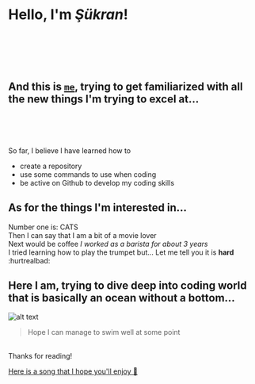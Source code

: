 # Hello, I'm *Şükran*!
<br> 
<br>

<br>
<br>




## And this is [`me`](https://i.insider.com/5acbc267facba81f008b45da?width=1000&format=jpeg&auto=webp), trying to get familiarized with **all** the new things I'm trying to excel at...
<br>
<br>
<br>

So far, I believe I have learned how to
- create a repository 
- use some commands to use when coding
- be active on Github to develop my coding skills

## As for the things I'm interested in...
Number one is: CATS <br>
Then I can say that I am a bit of a movie lover <br>
Next would be coffee _I worked as a barista for about 3 years_ <br>
I tried learning how to play the trumpet but... Let me tell you it is **hard** :hurtrealbad:

## Here I am, trying to dive deep into coding world that is basically an ocean without a bottom...
![alt text](https://media.tenor.com/Q3tO4AzyNLkAAAAM/crying-pepe-the-frog.gif) 
> Hope I can manage to swim well at some point

<br>
Thanks for reading!

[Here is a song that I hope you'll enjoy :green_heart: ](https://www.youtube.com/watch?v=Lgz9k46o7tI)

